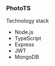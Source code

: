 <h3>PhotoTS</h2>
<p>Technology stack</p>
<ul>
  <li>Node.js</li>
  <li>TypeScript</li>
  <li>Express</li>
  <li>JWT</li>
  <li>MongoDB</li>
</ul>
